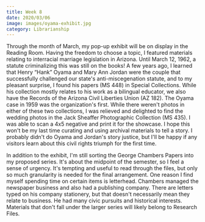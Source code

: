 ```yaml
---
title: Week 8
date: 2020/03/06
image: images/oyama-exhibit.jpg
category: Librarianship
---
```


Through the month of March, my pop-up exhibit will be on display in the Reading Room. Having the freedom to choose a topic, I featured materials relating to interracial marriage legislation in Arizona. Until March 12, 1962, a statute criminalizing this was still on the books! A few years ago, I learned that Henry “Hank” Oyama and Mary Ann Jordan were the couple that successfully challenged our state's anti-miscegenation statute, and to my pleasant surprise, I found his papers (MS 448) in Special Collections. While his collection mostly relates to his work as a bilingual educator, we also have the Records of the Arizona Civil Liberties Union (AZ 182). The Oyama case in 1959 was the organization's first. While there weren't photos in either of these two collections, I was relieved and delighted to find the wedding photos in the Jack Sheaffer Photographic Collection (MS 435). I was able to scan a 4x5 negative and print it for the showcase. I hope this won't be my last time curating and using archival materials to tell a story. I probably didn't do Oyama and Jordan's story justice, but I'll be happy if any visitors learn about this civil rights triumph for the first time.

In addition to the exhibit, I'm still sorting the George Chambers Papers into my proposed series. It's about the midpoint of the semester, so I feel a sense of urgency. It's tempting and useful to read through the files, but only so much granularity is needed for the final arrangement. One reason I find myself spending time on certain items is letterhead. Chambers managed the newspaper business and also had a publishing company. There are letters typed on his company stationery, but that doesn't necessarily mean they relate to business. He had many civic pursuits and historical interests. Materials that don't fall under the larger series will likely belong to Research Files.

